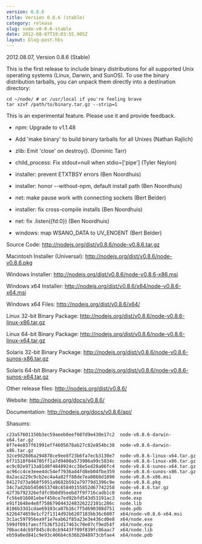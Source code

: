 ```yaml
---
version: 0.8.6
title: Version 0.8.6 (stable)
category: release
slug: node-v0-8-6-stable
date: 2012-08-07T19:03:55.905Z
layout: blog-post.hbs
---
```


2012.08.07, Version 0.8.6 (Stable)

This is the first release to include binary distributions for all
supported Unix operating systems (Linux, Darwin, and SunOS).  To use
the binary distribution tarballs, you can unpack them directly into a
destination directory:

    cd ~/node/ # or /usr/local if you're feeling brave
    tar xzvf /path/to/binary.tar.gz --strip=1

This is an experimental feature.  Please use it and provide feedback.

* npm: Upgrade to v1.1.48

* Add 'make binary' to build binary tarballs for all Unixes (Nathan Rajlich)

* zlib: Emit 'close' on destroy(). (Dominic Tarr)

* child_process: Fix stdout=null when stdio=['pipe'] (Tyler Neylon)

* installer: prevent ETXTBSY errors (Ben Noordhuis)

* installer: honor --without-npm, default install path (Ben Noordhuis)

* net: make pause work with connecting sockets (Bert Belder)

* installer: fix cross-compile installs (Ben Noordhuis)

* net: fix .listen({fd:0}) (Ben Noordhuis)

* windows: map WSANO_DATA to UV_ENOENT (Bert Belder)


Source Code: http://nodejs.org/dist/v0.8.6/node-v0.8.6.tar.gz

Macintosh Installer (Universal): http://nodejs.org/dist/v0.8.6/node-v0.8.6.pkg

Windows Installer: http://nodejs.org/dist/v0.8.6/node-v0.8.6-x86.msi

Windows x64 Installer: http://nodejs.org/dist/v0.8.6/x64/node-v0.8.6-x64.msi

Windows x64 Files: http://nodejs.org/dist/v0.8.6/x64/

Linux 32-bit Binary Package: http://nodejs.org/dist/v0.8.6/node-v0.8.6-linux-x86.tar.gz

Linux 64-bit Binary Package: http://nodejs.org/dist/v0.8.6/node-v0.8.6-linux-x64.tar.gz

Solaris 32-bit Binary Package: http://nodejs.org/dist/v0.8.6/node-v0.8.6-sunos-x86.tar.gz

Solaris 64-bit Binary Package: http://nodejs.org/dist/v0.8.6/node-v0.8.6-sunos-x64.tar.gz

Other release files: http://nodejs.org/dist/v0.8.6/

Website: http://nodejs.org/docs/v0.8.6/

Documentation: http://nodejs.org/docs/v0.8.6/api/

Shasums:

```
c23a57601150b3ec59aeeb0eef607d9e430e17c2  node-v0.8.6-darwin-x64.tar.gz
8f7e4e837f61991eff4605678ab27c82e854bc38  node-v0.8.6-darwin-x86.tar.gz
32ce9d28d6a294878ce9ee8f23b6fa7ecb3130e7  node-v0.8.6-linux-x64.tar.gz
6f71518f044705ff1a7d9400a573906a99c5834c  node-v0.8.6-linux-x86.tar.gz
ec9c02e9713a81d8f4848924cc38e5ed28a06fc4  node-v0.8.6-sunos-x64.tar.gz
ac96cc4ce3eee4dc54ef7936ad4fd8eb04fbe359  node-v0.8.6-sunos-x86.tar.gz
0a2aca229c9cb2ec4a4a82ff88de7ea0868d1890  node-v0.8.6-x86.msi
84127d73a968f5951a9682b592a79779d1396c9e  node-v0.8.6.pkg
34c7ad2bb5450653748c65840155852d67742258  node-v0.8.6.tar.gz
42f3b792326efdfc9b0d95eebd7f9f716cadb1c0  node.exe
fc56e816081ebef450ce7ed92bfd543d53191ac3  node.exp
e91f1648e4e8f7586790443248326222101c286c  node.lib
8106b33d1cdae69103ca07b16c7f5d690308d751  node.pdb
6226474859e1cf2f1314d92b6207183bb36c6007  x64/node-v0.8.6-x64.msi
3c1ac597956ea9f1e7eab62f85a23e3e436cd0e8  x64/node.exe
599df091faecff536f52d17463c70e07cf9ed54f  x64/node.exp
70bac4dcb9f845c8c8cb9443ff09f839fc86aac7  x64/node.lib
eb59a0ed841c9e93c406b4c636b2048973cbfae4  x64/node.pdb
```
